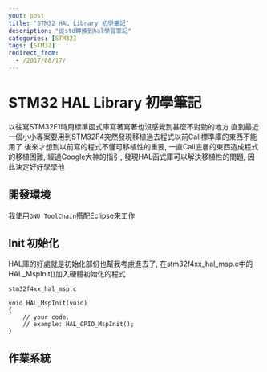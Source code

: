 ```yaml
---
yout: post
title: "STM32 HAL Library 初學筆記"
description: "從std轉換到hal學習筆記"
categories: [STM32]
tags: [STM32]
redirect_from:
  - /2017/08/17/
---
```


# STM32 HAL Library 初學筆記
以往寫STM32F1時用標準函式庫寫著寫著也沒感覺到甚麼不對勁的地方
直到最近一個小小專案要用到STM32F4突然發現移植過去程式以前Call標準庫的東西不能用了
後來才想到以前寫的程式不懂可移植性的重要, 一直Call底層的東西造成程式的移植困難,
經過Google大神的指引, 發現HAL函式庫可以解決移植性的問題, 因此決定好好學學他

## 開發環境
我使用`GNU ToolChain`搭配Eclipse來工作

## Init 初始化
HAL庫的好處就是初始化部份也幫我考慮進去了, 在stm32f4xx_hal_msp.c中的HAL_MspInit()加入硬體初始化的程式

	stm32f4xx_hal_msp.c

	void HAL_MspInit(void)
	{
		// your code.
		// example: HAL_GPIO_MspInit();
	}

## 作業系統
